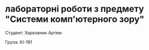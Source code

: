 # лабораторні роботи з предмету "Системи комп'ютерного зору"

Студент: Харковник Артем

Група: КІ-191